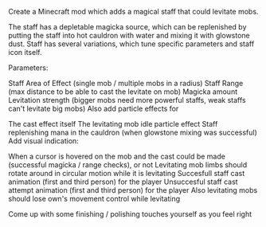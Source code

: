 Create a Minecraft mod which adds a magical staff that could levitate mobs.

The staff has a depletable magicka source, which can be replenished by putting the staff into hot cauldron with water and mixing it with glowstone dust.
Staff has several variations, which tune specific parameters and staff icon itself.

Parameters:

Staff Area of Effect (single mob / multiple mobs in a radius)
Staff Range (max distance to be able to cast the levitate on mob)
Magicka amount
Levitation strength (bigger mobs need more powerful staffs, weak staffs can't levitate big mobs)
Also add particle effects for

The cast effect itself
The levitating mob idle particle effect
Staff replenishing mana in the cauldron (when glowstone mixing was successful)
Add visual indication:

When a cursor is hovered on the mob and the cast could be made (successful magicka / range checks), or not
Levitating mob limbs should rotate around in circular motion while it is levitating
Succesfull staff cast animation (first and third person) for the player
Unsuccesful staff cast attempt animation (first and third person) for the player
Also levitating mobs should lose own's movement control while levitating

Come up with some finishing / polishing touches yourself as you feel right